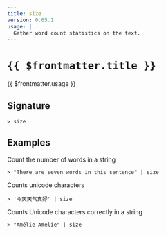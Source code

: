 ```yaml
---
title: size
version: 0.65.1
usage: |
  Gather word count statistics on the text.
---
```


# <code>{{ $frontmatter.title }}</code>

<div style='white-space: pre-wrap;'>{{ $frontmatter.usage }}</div>

## Signature

```> size ```

## Examples

Count the number of words in a string
```shell
> "There are seven words in this sentence" | size
```

Counts unicode characters
```shell
> '今天天气真好' | size
```

Counts Unicode characters correctly in a string
```shell
> "Amélie Amelie" | size
```
